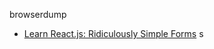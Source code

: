 browserdump

* [Learn React.js: Ridiculously Simple Forms](http://jamesknelson.com/learn-raw-react-ridiculously-simple-forms/)
s